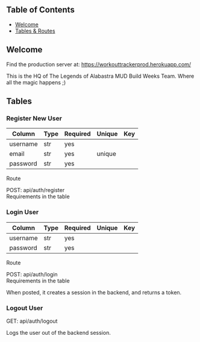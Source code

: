 ## Table of Contents

- [Welcome](#welcome)
- [Tables & Routes](#tables)


## Welcome

Find the production server at: https://workouttrackerprod.herokuapp.com/

This is the HQ of The Legends of Alabastra MUD Build Weeks Team. Where all the magic happens ;)


## Tables

### Register New User
| Column        |     Type      |    Required   |   Unique      |     Key       | 
| ------------- | ------------- | ------------- | ------------- | ------------- |
|  username     |  str          |   yes         |               |               |
|  email        | str           |    yes        |  unique       |               |
|  password     | str           |    yes        |               |               |

Route

POST: api/auth/register </br>
Requirements in the table

### Login User

| Column        |     Type      |    Required   |   Unique      |     Key       | 
| ------------- | ------------- | ------------- | ------------- | ------------- |
|  username     |  str          |   yes         |               |               |
|  password     | str           |    yes        |               |               |

Route

POST: api/auth/login </br>
Requirements in the table

When posted, it creates a session in the backend, and returns a token.

### Logout User
GET: api/auth/logout

Logs the user out of the backend session.

